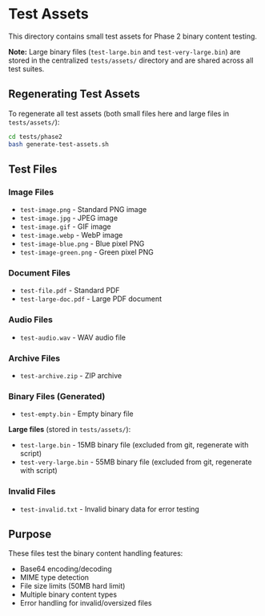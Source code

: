 # Test Assets

This directory contains small test assets for Phase 2 binary content testing.

**Note:** Large binary files (`test-large.bin` and `test-very-large.bin`) are stored in the centralized `tests/assets/` directory and are shared across all test suites.

## Regenerating Test Assets

To regenerate all test assets (both small files here and large files in `tests/assets/`):

```bash
cd tests/phase2
bash generate-test-assets.sh
```

## Test Files

### Image Files
- `test-image.png` - Standard PNG image
- `test-image.jpg` - JPEG image
- `test-image.gif` - GIF image
- `test-image.webp` - WebP image
- `test-image-blue.png` - Blue pixel PNG
- `test-image-green.png` - Green pixel PNG

### Document Files
- `test-file.pdf` - Standard PDF
- `test-large-doc.pdf` - Large PDF document

### Audio Files
- `test-audio.wav` - WAV audio file

### Archive Files
- `test-archive.zip` - ZIP archive

### Binary Files (Generated)
- `test-empty.bin` - Empty binary file

**Large files** (stored in `tests/assets/`):
- `test-large.bin` - 15MB binary file (excluded from git, regenerate with script)
- `test-very-large.bin` - 55MB binary file (excluded from git, regenerate with script)

### Invalid Files
- `test-invalid.txt` - Invalid binary data for error testing

## Purpose

These files test the binary content handling features:
- Base64 encoding/decoding
- MIME type detection
- File size limits (50MB hard limit)
- Multiple binary content types
- Error handling for invalid/oversized files
